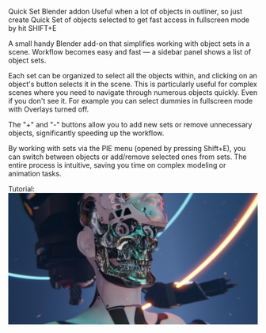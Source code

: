 Quick Set Blender addon
Useful when a lot of objects in outliner, so just create Quick Set of objects selected to get fast access in fullscreen mode by hit SHIFT+E

A small handy Blender add-on that simplifies working with object sets in a scene. 
Workflow becomes easy and fast — a sidebar panel shows a list of object sets.

Each set can be organized to select all the objects within, 
and clicking on an object's button selects it in the scene. 
This is particularly useful for complex scenes where you need to navigate through numerous objects quickly. 
Even if you don't see it. For example you can select dummies in fullscreen mode with Overlays turned off.

The "+" and "-" buttons allow you to add new sets or remove unnecessary objects, significantly speeding up the workflow.

By working with sets via the PIE menu (opened by pressing Shift+E), you can switch between objects or add/remove selected ones from sets. 
The entire process is intuitive, saving you time on complex modeling or animation tasks.

Tutorial:
[![Video Title](https://github.com/WillyamBradberry/Blender/blob/main/0279.jpg)](https://youtu.be/bhcWKYgJu90)

